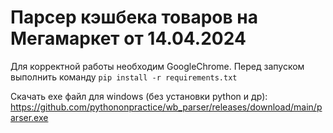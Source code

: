 # Парсер кэшбека товаров на Мегамаркет от 14.04.2024

Для корректной работы необходим GoogleChrome. Перед запуском выполнить команду ```pip install -r requirements.txt```

Скачать exe файл для windows (без установки python и др): https://github.com/pythononpractice/wb_parser/releases/download/main/parser.exe
